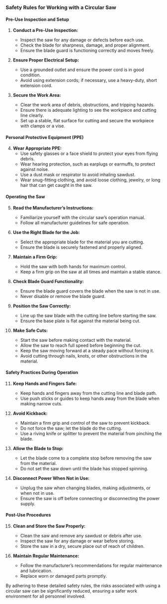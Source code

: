 ### Safety Rules for Working with a Circular Saw

#### Pre-Use Inspection and Setup

1. **Conduct a Pre-Use Inspection:**
   - Inspect the saw for any damage or defects before each use.
   - Check the blade for sharpness, damage, and proper alignment.
   - Ensure the blade guard is functioning correctly and moves freely.

2. **Ensure Proper Electrical Setup:**
   - Use a grounded outlet and ensure the power cord is in good condition.
   - Avoid using extension cords; if necessary, use a heavy-duty, short extension cord.

3. **Secure the Work Area:**
   - Clear the work area of debris, obstructions, and tripping hazards.
   - Ensure there is adequate lighting to see the workpiece and cutting line clearly.
   - Set up a stable, flat surface for cutting and secure the workpiece with clamps or a vise.

#### Personal Protective Equipment (PPE)

4. **Wear Appropriate PPE:**
   - Use safety glasses or a face shield to protect your eyes from flying debris.
   - Wear hearing protection, such as earplugs or earmuffs, to protect against noise.
   - Use a dust mask or respirator to avoid inhaling sawdust.
   - Wear snug-fitting clothing, and avoid loose clothing, jewelry, or long hair that can get caught in the saw.

#### Operating the Saw

5. **Read the Manufacturer’s Instructions:**
   - Familiarize yourself with the circular saw’s operation manual.
   - Follow all manufacturer guidelines for safe operation.

6. **Use the Right Blade for the Job:**
   - Select the appropriate blade for the material you are cutting.
   - Ensure the blade is securely fastened and properly aligned.

7. **Maintain a Firm Grip:**
   - Hold the saw with both hands for maximum control.
   - Keep a firm grip on the saw at all times and maintain a stable stance.

8. **Check Blade Guard Functionality:**
   - Ensure the blade guard covers the blade when the saw is not in use.
   - Never disable or remove the blade guard.

9. **Position the Saw Correctly:**
   - Line up the saw blade with the cutting line before starting the saw.
   - Ensure the base plate is flat against the material being cut.

10. **Make Safe Cuts:**
    - Start the saw before making contact with the material.
    - Allow the saw to reach full speed before beginning the cut.
    - Keep the saw moving forward at a steady pace without forcing it.
    - Avoid cutting through nails, knots, or other obstructions in the material.

#### Safety Practices During Operation

11. **Keep Hands and Fingers Safe:**
    - Keep hands and fingers away from the cutting line and blade path.
    - Use push sticks or guides to keep hands away from the blade when making narrow cuts.

12. **Avoid Kickback:**
    - Maintain a firm grip and control of the saw to prevent kickback.
    - Do not force the saw; let the blade do the cutting.
    - Use a riving knife or splitter to prevent the material from pinching the blade.

13. **Allow the Blade to Stop:**
    - Let the blade come to a complete stop before removing the saw from the material.
    - Do not set the saw down until the blade has stopped spinning.

14. **Disconnect Power When Not in Use:**
    - Unplug the saw when changing blades, making adjustments, or when not in use.
    - Ensure the saw is off before connecting or disconnecting the power supply.

#### Post-Use Procedures

15. **Clean and Store the Saw Properly:**
    - Clean the saw and remove any sawdust or debris after use.
    - Inspect the saw for any damage or wear before storing.
    - Store the saw in a dry, secure place out of reach of children.

16. **Maintain Regular Maintenance:**
    - Follow the manufacturer’s recommendations for regular maintenance and lubrication.
    - Replace worn or damaged parts promptly.

By adhering to these detailed safety rules, the risks associated with using a circular saw can be significantly reduced, ensuring a safer work environment for all personnel involved.

